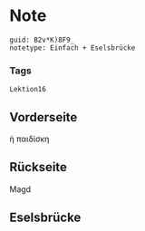 # Note
```
guid: B2v*K)8F9_
notetype: Einfach + Eselsbrücke
```

### Tags
```
Lektion16
```

## Vorderseite
ἡ παιδίσκη

## Rückseite
Magd

## Eselsbrücke

